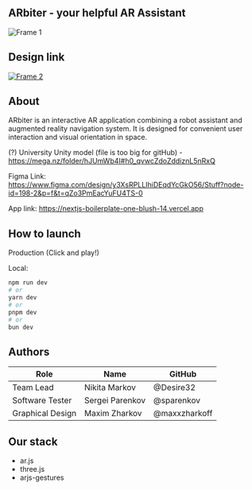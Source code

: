 ## ARbiter - your helpful AR Assistant
![Frame 1](https://github.com/user-attachments/assets/a1b300a5-f781-4e6a-82f7-18ea2adacee6)


## Design link
[![Frame 2](https://github.com/user-attachments/assets/22de802f-9d28-4698-b04a-b92f4dcb418c)](https://www.figma.com/design/y3XsRPLLIhiDEqdYcGkO56/Stuff?node-id=198-2&t=8hJnZ86HHjd7fMnb-1)

## About
ARbiter is an interactive AR application combining a robot assistant and augmented reality navigation system. It is designed for convenient user interaction and visual orientation in space.

(?) University Unity model (file is too big for gitHub) - https://mega.nz/folder/hJUmWb4I#h0_qvwcZdoZddiznL5nRxQ

Figma Link: https://www.figma.com/design/y3XsRPLLIhiDEqdYcGkO56/Stuff?node-id=198-2&p=f&t=qZo3PmEacYuFU4TS-0

App link: https://nextjs-boilerplate-one-blush-14.vercel.app

## How to launch

Production (Click and play!)

Local:
```bash
npm run dev
# or
yarn dev
# or
pnpm dev
# or
bun dev
```

## Authors
| Role        | Name            | GitHub      |
| ----------- |-----------------|-------------|
| Team Lead   | Nikita Markov     | @Desire32   | 
| Software Tester| Sergei Parenkov   | @sparenkov | 
| Graphical Design | Maxim Zharkov   | @maxxzharkoff | 

## Our stack
- ar.js
- three.js
- arjs-gestures



